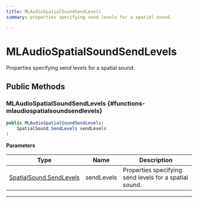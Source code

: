 ```yaml
---
title: MLAudioSpatialSoundSendLevels
summary: properties specifying send levels for a spatial sound. 

---
```


# MLAudioSpatialSoundSendLevels




Properties specifying send levels for a spatial sound.   





## Public Methods

###  MLAudioSpatialSoundSendLevels {#functions-mlaudiospatialsoundsendlevels}

```csharp
public MLAudioSpatialSoundSendLevels(
    SpatialSound.SendLevels sendLevels
)
```


**Parameters**

| Type | Name  | Description  | 
|--|--|--|
| [SpatialSound.SendLevels](/versioned_docs/version-22-Feb-2023/unity-api/api/UnityEngine.XR.MagicLeap/MLAudioOutput/SpatialSound/UnityEngine.XR.MagicLeap.MLAudioOutput.SpatialSound.SendLevels.md) |sendLevels|Properties specifying send levels for a spatial sound. |






-----------


